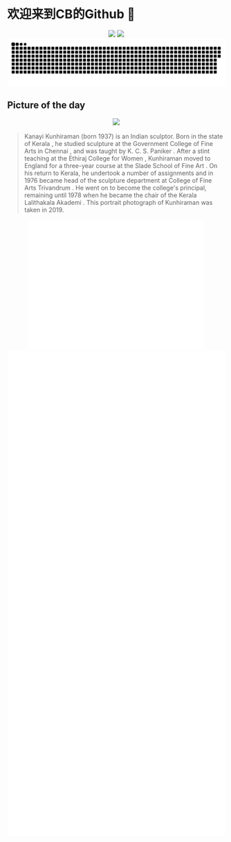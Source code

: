 
# 欢迎来到CB的Github 👋

<div align="center">
  <img height="137px" src="https://github-readme-stats.vercel.app/api?username=SuperCB&show_icons=true&theme=radical" />
  <img height="137px" src="https://github-readme-stats.vercel.app/api/top-langs/?username=SuperCB&hide_title=true&hide_border=true&layout=compact&langs_count=6&text_color=000&icon_color=fff" />
</div>


<div align="center">
    <img src="./contribution-snake/github-contribution-grid-snake.svg" />
</div>



## Picture of the day
<div align="center">
  <img width=400px src="https://upload.wikimedia.org/wikipedia/commons/thumb/a/a3/Kanayi_Kunhiraman_Image.jpg/600px-Kanayi_Kunhiraman_Image.jpg" />
</div>

>Kanayi Kunhiraman  (born 1937) is an Indian sculptor. Born in the state of  Kerala , he studied sculpture at the  Government College of Fine Arts  in  Chennai , and was taught by  K. C. S. Paniker . After a stint teaching at the  Ethiraj College for Women , Kunhiraman moved to England for a three-year course at the  Slade School of Fine Art . On his return to Kerala, he undertook a number of assignments and in 1976 became head of the sculpture department at  College of Fine Arts Trivandrum . He went on to become the college's principal, remaining until 1978 when he became the chair of the  Kerala Lalithakala Akademi . This portrait photograph of Kunhiraman was taken in 2019.



<div align="center">
  <img height="300px" src="base_metrics.svg" />
  <img  src="metrics.plugin.calendar.full.svg" />
</div>


<div align="center">
  <img  src="plugin_metrics.svg" /> 
</div>
